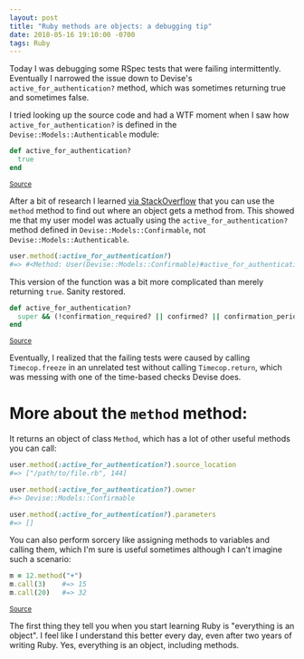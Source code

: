 ```yaml
---
layout: post
title: "Ruby methods are objects: a debugging tip"
date: 2018-05-16 19:10:00 -0700
tags: Ruby
---
```

Today I was debugging some RSpec tests that were failing intermittently. Eventually I narrowed the issue down to Devise's `active_for_authentication?` method, which was sometimes returning true and sometimes false.

I tried looking up the source code and had a WTF moment when I saw how `active_for_authentication?` is defined in the `Devise::Models::Authenticable` module:

```ruby
def active_for_authentication?
  true
end
```
<small>[Source](https://www.rubydoc.info/github/plataformatec/devise/Devise%2FModels%2FAuthenticatable:active_for_authentication%3F)</small>

After a bit of research I learned [via StackOverflow](https://stackoverflow.com/a/660129/8238305) that you can use the `method` method to find out where an object gets a method from. This showed me that my user model was actually using the `active_for_authentication?` method defined in `Devise::Models::Confirmable`, not `Devise::Models::Authenticable`.

```ruby
user.method(:active_for_authentication?)
#=> #<Method: User(Devise::Models::Confirmable)#active_for_authentication?>
```

This version of the function was a bit more complicated than merely returning `true`. Sanity restored.

```ruby
def active_for_authentication?
  super && (!confirmation_required? || confirmed? || confirmation_period_valid?)
end
```
<small>[Source](https://www.rubydoc.info/github/plataformatec/devise/Devise%2FModels%2FConfirmable:active_for_authentication%3F)</small>

Eventually, I realized that the failing tests were caused by calling `Timecop.freeze` in an unrelated test without calling `Timecop.return`, which was messing with one of the time-based checks Devise does.

# More about the `method` method:

It returns an object of class `Method`, which has a lot of other useful methods you can call:

``` ruby
user.method(:active_for_authentication?).source_location
#=> ["/path/to/file.rb", 144]

user.method(:active_for_authentication?).owner                 
#=> Devise::Models::Confirmable

user.method(:active_for_authentication?).parameters         
#=> []
```

You can also perform sorcery like assigning methods to variables and calling them, which I'm sure is useful sometimes although I can't imagine such a scenario:

```ruby
m = 12.method("+")
m.call(3)    #=> 15
m.call(20)   #=> 32
```
<small>[Source](https://ruby-doc.org/core-2.2.0/Method.html#call-method)</small>

The first thing they tell you when you start learning Ruby is "everything is an object". I feel like I understand this better every day, even after two years of writing Ruby. Yes, everything is an object, including methods.
